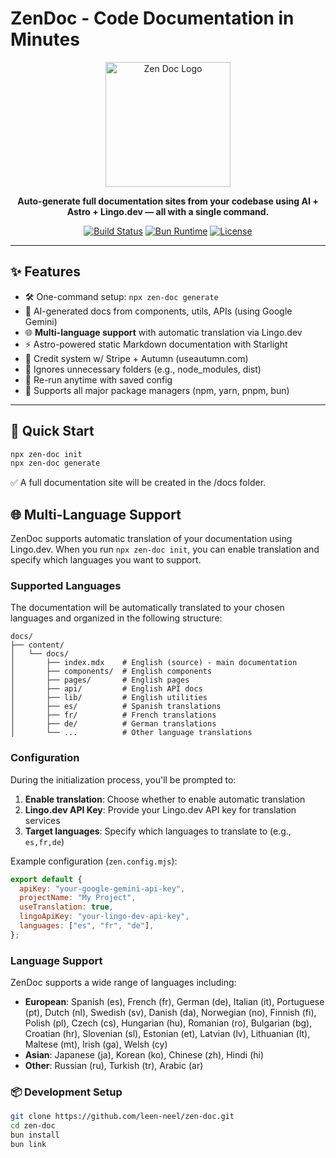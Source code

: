 # ZenDoc - Code Documentation in Minutes

<p align="center">
  <img src="https://github.com/leen-neel/zen-doc-cli/blob/master/assets/logo.png?raw=true" width="200" alt="Zen Doc Logo" />
</p>

<p align="center">
  <strong>Auto-generate full documentation sites from your codebase using AI + Astro + Lingo.dev — all with a single command.</strong>
</p>

<p align="center">
  <a href="https://bun.sh"><img src="https://img.shields.io/badge/build-passing-brightgreen.svg" alt="Build Status" /></a>
  <a href="https://bun.sh"><img src="https://img.shields.io/badge/runtime-bun-blueviolet" alt="Bun Runtime" /></a>
  <a href="./LICENSE"><img src="https://img.shields.io/badge/license-MIT-yellow.svg" alt="License" /></a>
</p>

---

## ✨ Features

- 🛠 One-command setup: `npx zen-doc generate`
- 🧠 AI-generated docs from components, utils, APIs (using Google Gemini)
- 🌐 **Multi-language support** with automatic translation via Lingo.dev
- ⚡ Astro-powered static Markdown documentation with Starlight
- 🔐 Credit system w/ Stripe + Autumn (useautumn.com)
- 🧹 Ignores unnecessary folders (e.g., node_modules, dist)
- 🔄 Re-run anytime with saved config
- 🔌 Supports all major package managers (npm, yarn, pnpm, bun)

---

## 🚀 Quick Start

```bash
npx zen-doc init
npx zen-doc generate
```

✅ A full documentation site will be created in the /docs folder.

## 🌐 Multi-Language Support

ZenDoc supports automatic translation of your documentation using Lingo.dev. When you run `npx zen-doc init`, you can enable translation and specify which languages you want to support.

### Supported Languages

The documentation will be automatically translated to your chosen languages and organized in the following structure:

```
docs/
├── content/
│   └── docs/
│       ├── index.mdx    # English (source) - main documentation
│       ├── components/  # English components
│       ├── pages/       # English pages
│       ├── api/         # English API docs
│       ├── lib/         # English utilities
│       ├── es/          # Spanish translations
│       ├── fr/          # French translations
│       ├── de/          # German translations
│       └── ...          # Other language translations
```

### Configuration

During the initialization process, you'll be prompted to:

1. **Enable translation**: Choose whether to enable automatic translation
2. **Lingo.dev API Key**: Provide your Lingo.dev API key for translation services
3. **Target languages**: Specify which languages to translate to (e.g., `es,fr,de`)

Example configuration (`zen.config.mjs`):

```javascript
export default {
  apiKey: "your-google-gemini-api-key",
  projectName: "My Project",
  useTranslation: true,
  lingoApiKey: "your-lingo-dev-api-key",
  languages: ["es", "fr", "de"],
};
```

### Language Support

ZenDoc supports a wide range of languages including:

- **European**: Spanish (es), French (fr), German (de), Italian (it), Portuguese (pt), Dutch (nl), Swedish (sv), Danish (da), Norwegian (no), Finnish (fi), Polish (pl), Czech (cs), Hungarian (hu), Romanian (ro), Bulgarian (bg), Croatian (hr), Slovenian (sl), Estonian (et), Latvian (lv), Lithuanian (lt), Maltese (mt), Irish (ga), Welsh (cy)
- **Asian**: Japanese (ja), Korean (ko), Chinese (zh), Hindi (hi)
- **Other**: Russian (ru), Turkish (tr), Arabic (ar)

### 📦 Development Setup

```bash
git clone https://github.com/leen-neel/zen-doc.git
cd zen-doc
bun install
bun link
```
